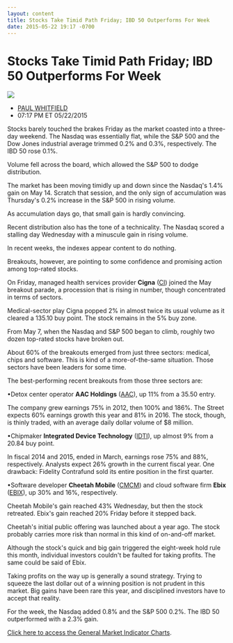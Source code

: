 ```yaml
---
layout: content
title: Stocks Take Timid Path Friday; IBD 50 Outperforms For Week
date: 2015-05-22 19:17 -0700
---
```



Stocks Take Timid Path Friday; IBD 50 Outperforms For Week
===========================================================


![](https://www.investors.com/wp-content/uploads/ibd-migrated-images/MPv_150526_635679052249490320.png)

* [PAUL WHITFIELD](https://www.investors.com/author/whitfieldp/ "Posts by PAUL WHITFIELD")
* 07:17 PM ET 05/22/2015




  

Stocks barely touched the brakes Friday as the market coasted into a three-day weekend. The Nasdaq was essentially flat, while the S&P 500 and the Dow Jones industrial average trimmed 0.2% and 0.3%, respectively. The IBD 50 rose 0.1%.

  

Volume fell across the board, which allowed the S&P 500 to dodge distribution.

  

The market has been moving timidly up and down since the Nasdaq's 1.4% gain on May 14. Scratch that session, and the only sign of accumulation was Thursday's 0.2% increase in the S&P 500 in rising volume.

  

As accumulation days go, that small gain is hardly convincing.

  

Recent distribution also has the tone of a technicality. The Nasdaq scored a stalling day Wednesday with a minuscule gain in rising volume.

  

In recent weeks, the indexes appear content to do nothing.

  

Breakouts, however, are pointing to some confidence and promising action among top-rated stocks.

  

On Friday, managed health services provider **Cigna** ([CI](https://research.investors.com/quote.aspx?symbol=CI)) joined the May breakout parade, a procession that is rising in number, though concentrated in terms of sectors.

  

Medical-sector play Cigna popped 2% in almost twice its usual volume as it cleared a 135.10 buy point. The stock remains in the 5% buy zone.

  

From May 7, when the Nasdaq and S&P 500 began to climb, roughly two dozen top-rated stocks have broken out.

  

About 60% of the breakouts emerged from just three sectors: medical, chips and software. This is kind of a more-of-the-same situation. Those sectors have been leaders for some time.

  

The best-performing recent breakouts from those three sectors are:

  

•Detox center operator **AAC Holdings** ([AAC](https://research.investors.com/quote.aspx?symbol=AAC)), up 11% from a 35.50 entry.

  

The company grew earnings 75% in 2012, then 100% and 186%. The Street expects 60% earnings growth this year and 81% in 2016. The stock, though, is thinly traded, with an average daily dollar volume of $8 million.

  

•Chipmaker **Integrated Device Technology** ([IDTI](https://research.investors.com/quote.aspx?symbol=IDTI)), up almost 9% from a 20.84 buy point.

  

In fiscal 2014 and 2015, ended in March, earnings rose 75% and 88%, respectively. Analysts expect 26% growth in the current fiscal year. One drawback: Fidelity Contrafund sold its entire position in the first quarter.

  

•Software developer **Cheetah Mobile** ([CMCM](https://research.investors.com/quote.aspx?symbol=CMCM)) and cloud software firm **Ebix** ([EBIX](https://research.investors.com/quote.aspx?symbol=EBIX)), up 30% and 16%, respectively.

  

Cheetah Mobile's gain reached 43% Wednesday, but then the stock retreated. Ebix's gain reached 20% Friday before it stepped back.

  

Cheetah's initial public offering was launched about a year ago. The stock probably carries more risk than normal in this kind of on-and-off market.

  

Although the stock's quick and big gain triggered the eight-week hold rule this month, individual investors couldn't be faulted for taking profits. The same could be said of Ebix.

  

Taking profits on the way up is generally a sound strategy. Trying to squeeze the last dollar out of a winning position is not prudent in this market. Big gains have been rare this year, and disciplined investors have to accept that reality.

  

For the week, the Nasdaq added 0.8% and the S&P 500 0.2%. The IBD 50 outperformed with a 2.3% gain.

  

[Click here to access the General Market Indicator Charts](https://www.investors.com/pdf/GMI_052615.pdf).




